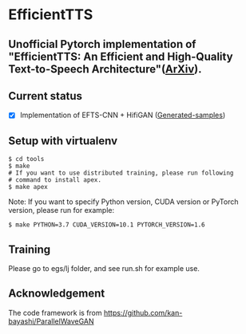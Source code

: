 # EfficientTTS
## Unofficial Pytorch implementation of "EfficientTTS: An Efficient and High-Quality Text-to-Speech Architecture"([ArXiv](https://arxiv.org/abs/2012.03500)).

## Current status
- [x] Implementation of EFTS-CNN + HifiGAN ([Generated-samples](https://github.com/liusongxiang/efficient_tts/tree/main/egs/lj/current-gen-waves-130000steps))

## Setup with virtualenv

```
$ cd tools
$ make
# If you want to use distributed training, please run following
# command to install apex.
$ make apex
```

Note: If you want to specify Python version, CUDA version or PyTorch version, please run for example:

```
$ make PYTHON=3.7 CUDA_VERSION=10.1 PYTORCH_VERSION=1.6
```

## Training
Please go to egs/lj folder, and see run.sh for example use.

## Acknowledgement
The code framework is from https://github.com/kan-bayashi/ParallelWaveGAN


